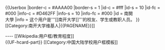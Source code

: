 {{Userbox
  |border-c = #AAAA00
  |border-s = 1
  |id-c     = #fff
  |id-s     = 10
  |id-fc    = #000
  |info-c   = #D462FF
  |info-s   = 10
  |info-fc  = #000
  |id       = 南開<br>大學
  |info     = 这个用户是<span class="org">'''[[南开大学]]'''</span>的校友、学生或教职人员。
}}
<includeonly>[[Category:南开大学维基人|{{PAGENAME}}]]</includeonly>
<noinclude>
<div style="clear:both">
----
[[Wikipedia:用户框/教育程度]]</div>
{{UF-hcard-part}}
[[Category:中国大陆学校用户框模板]]
</noinclude>